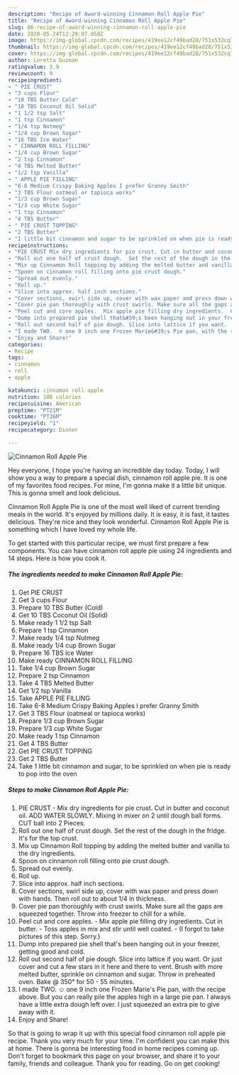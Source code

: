 ```yaml
---
description: "Recipe of Award-winning Cinnamon Roll Apple Pie"
title: "Recipe of Award-winning Cinnamon Roll Apple Pie"
slug: 86-recipe-of-award-winning-cinnamon-roll-apple-pie
date: 2020-05-24T12:29:07.058Z
image: https://img-global.cpcdn.com/recipes/419ee12cf49bad28/751x532cq70/cinnamon-roll-apple-pie-recipe-main-photo.jpg
thumbnail: https://img-global.cpcdn.com/recipes/419ee12cf49bad28/751x532cq70/cinnamon-roll-apple-pie-recipe-main-photo.jpg
cover: https://img-global.cpcdn.com/recipes/419ee12cf49bad28/751x532cq70/cinnamon-roll-apple-pie-recipe-main-photo.jpg
author: Loretta Guzman
ratingvalue: 3.9
reviewcount: 9
recipeingredient:
- " PIE CRUST"
- "3 cups Flour"
- "10 TBS Butter Cold"
- "10 TBS Coconut Oil Solid"
- "1 1/2 tsp Salt"
- "1 tsp Cinnamon"
- "1/4 tsp Nutmeg"
- "1/4 cup Brown Sugar"
- "16 TBS Ice Water"
- " CINNAMON ROLL FILLING"
- "1/4 cup Brown Sugar"
- "2 tsp Cinnamon"
- "4 TBS Melted Butter"
- "1/2 tsp Vanilla"
- " APPLE PIE FILLING"
- "6-8 Medium Crispy Baking Apples I prefer Granny Smith"
- "3 TBS Flour oatmeal or tapioca works"
- "1/3 cup Brown Sugar"
- "1/3 cup White Sugar"
- "1 tsp Cinnamon"
- "4 TBS Butter"
- " PIE CRUST TOPPING"
- "2 TBS Butter"
- "1 little bit cinnamon and sugar to be sprinkled on when pie is ready to pop into the oven"
recipeinstructions:
- "PIE CRUST Mix dry ingredients for pie crust. Cut in butter and coconut oil.  ADD WATER SLOWLY. Mixing in mixer on 2 until dough ball forms. CUT ball into 2 Pieces."
- "Roll out one half of crust dough.  Set the rest of the dough in the fridge. It&#39;s for the top crust."
- "Mix up Cinnamon Roll topping by adding the melted butter and vanilla to the dry ingredients."
- "Spoon on cinnamon roll filling onto pie crust dough."
- "Spread out evenly."
- "Roll up."
- "Slice into approx. half inch sections."
- "Cover sections, swirl side up, cover with wax paper and press down with hands. Then roll out to about 1/4 in thickness."
- "Cover pie pan thoroughly with crust swirls. Make sure all the gaps are squeezed together. Throw into freezer to chill for a while."
- "Peel cut and core apples.  Mix apple pie filling dry ingredients.  Cut in butter.  Toss apples in mix and stir until well coated.  (I forgot to take pictures of this step.  Sorry.)"
- "Dump into prepared pie shell that&#39;s been hanging out in your freezer, getting good and cold."
- "Roll out second half of pie dough. Slice into lattice if you want.  Or just cover and cut a few stars in it here and there to vent. Brush with more melted butter,  sprinkle on cinnamon and sugar. Throw in preheated oven. Bake @ 350° for 50 - 55 minutes."
- "I made TWO.  ☺ one 9 inch one Frozen Marie&#39;s Pie pan, with the recipe above. But you can really pile the apples high in a large pie pan.  I always have a little extra dough left over.  I just squeezed an extra pie to give away with it."
- "Enjoy and Share!"
categories:
- Recipe
tags:
- cinnamon
- roll
- apple

katakunci: cinnamon roll apple 
nutrition: 108 calories
recipecuisine: American
preptime: "PT21M"
cooktime: "PT36M"
recipeyield: "1"
recipecategory: Dinner

---
```



![Cinnamon Roll Apple Pie](https://img-global.cpcdn.com/recipes/419ee12cf49bad28/751x532cq70/cinnamon-roll-apple-pie-recipe-main-photo.jpg)

Hey everyone, I hope you're having an incredible day today. Today, I will show you a way to prepare a special dish, cinnamon roll apple pie. It is one of my favorites food recipes. For mine, I'm gonna make it a little bit unique. This is gonna smell and look delicious.



Cinnamon Roll Apple Pie is one of the most well liked of current trending meals in the world. It's enjoyed by millions daily. It is easy, it is fast, it tastes delicious. They're nice and they look wonderful. Cinnamon Roll Apple Pie is something which I have loved my whole life.


To get started with this particular recipe, we must first prepare a few components. You can have cinnamon roll apple pie using 24 ingredients and 14 steps. Here is how you cook it.

##### The ingredients needed to make Cinnamon Roll Apple Pie:

1. Get  PIE CRUST
1. Get 3 cups Flour
1. Prepare 10 TBS Butter (Cold)
1. Get 10 TBS Coconut Oil (Solid)
1. Make ready 1 1/2 tsp Salt
1. Prepare 1 tsp Cinnamon
1. Make ready 1/4 tsp Nutmeg
1. Make ready 1/4 cup Brown Sugar
1. Prepare 16 TBS Ice Water
1. Make ready  CINNAMON ROLL FILLING
1. Take 1/4 cup Brown Sugar
1. Prepare 2 tsp Cinnamon
1. Take 4 TBS Melted Butter
1. Get 1/2 tsp Vanilla
1. Take  APPLE PIE FILLING
1. Take 6-8 Medium Crispy Baking Apples I prefer Granny Smith
1. Get 3 TBS Flour (oatmeal or tapioca works)
1. Prepare 1/3 cup Brown Sugar
1. Prepare 1/3 cup White Sugar
1. Make ready 1 tsp Cinnamon
1. Get 4 TBS Butter
1. Get  PIE CRUST TOPPING
1. Get 2 TBS Butter
1. Take 1 little bit cinnamon and sugar, to be sprinkled on when pie is ready to pop into the oven




##### Steps to make Cinnamon Roll Apple Pie:

1. PIE CRUST - Mix dry ingredients for pie crust. Cut in butter and coconut oil.  ADD WATER SLOWLY. Mixing in mixer on 2 until dough ball forms. CUT ball into 2 Pieces.
1. Roll out one half of crust dough.  Set the rest of the dough in the fridge. It&#39;s for the top crust.
1. Mix up Cinnamon Roll topping by adding the melted butter and vanilla to the dry ingredients.
1. Spoon on cinnamon roll filling onto pie crust dough.
1. Spread out evenly.
1. Roll up.
1. Slice into approx. half inch sections.
1. Cover sections, swirl side up, cover with wax paper and press down with hands. Then roll out to about 1/4 in thickness.
1. Cover pie pan thoroughly with crust swirls. Make sure all the gaps are squeezed together. Throw into freezer to chill for a while.
1. Peel cut and core apples.  - Mix apple pie filling dry ingredients.  Cut in butter.  - Toss apples in mix and stir until well coated.  - (I forgot to take pictures of this step.  Sorry.)
1. Dump into prepared pie shell that&#39;s been hanging out in your freezer, getting good and cold.
1. Roll out second half of pie dough. Slice into lattice if you want.  Or just cover and cut a few stars in it here and there to vent. Brush with more melted butter,  sprinkle on cinnamon and sugar. Throw in preheated oven. Bake @ 350° for 50 - 55 minutes.
1. I made TWO.  ☺ one 9 inch one Frozen Marie&#39;s Pie pan, with the recipe above. But you can really pile the apples high in a large pie pan.  I always have a little extra dough left over.  I just squeezed an extra pie to give away with it.
1. Enjoy and Share!




So that is going to wrap it up with this special food cinnamon roll apple pie recipe. Thank you very much for your time. I'm confident you can make this at home. There is gonna be interesting food in home recipes coming up. Don't forget to bookmark this page on your browser, and share it to your family, friends and colleague. Thank you for reading. Go on get cooking!
